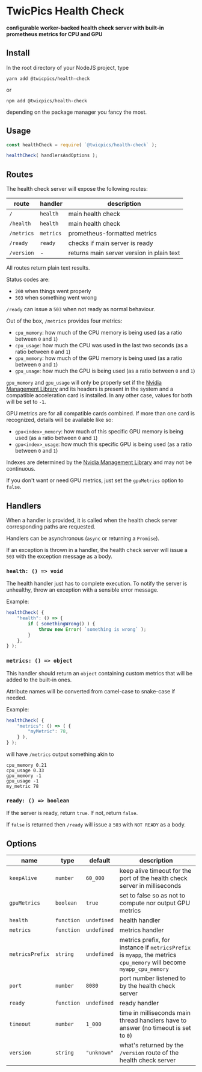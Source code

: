 # TwicPics Health Check

__configurable worker-backed health check server with built-in prometheus metrics for CPU and GPU__

## Install

In the root directory of your NodeJS project, type

`yarn add @twicpics/health-check`

or

`npm add @twicpics/health-check`

depending on the package manager you fancy the most.

## Usage

```js
const healthCheck = require( `@twicpics/health-check` );

healthCheck( handlersAndOptions );
```

## Routes

The health check server will expose the following routes:

| route | handler | description |
|-|-|-|
| `/` | `health` | main health check |
| `/health` | `health` | main health check |
| `/metrics` | `metrics` | prometheus-formatted metrics |
| `/ready` | `ready` | checks if main server is ready |
| `/version` | - | returns main server version in plain text |

All routes return plain text results.

Status codes are:
- `200` when things went properly
- `503` when something went wrong

`/ready` can issue a `503` when not ready as normal behaviour.

Out of the box, `/metrics` provides four metrics:
- `cpu_memory`: how much of the CPU memory is being used (as a ratio between `0` and `1`) 
- `cpu_usage`: how much the CPU was used in the last two seconds (as a ratio between `0` and `1`)
- `gpu_memory`: how much of the GPU memory is being used (as a ratio between `0` and `1`)
- `gpu_usage`: how much the GPU is being used (as a ratio between `0` and `1`)

`gpu_memory` and `gpu_usage` will only be properly set if the [Nvidia Management Library](https://developer.nvidia.com/nvidia-management-library-nvml) and its headers is present in the system and a compatible acceleration card is installed. In any other case, values for both will be set to `-1`.

GPU metrics are for all compatible cards combined. If more than one card is recognized, details will be available like so:
- `gpu<index>_memory`: how much of this specific GPU memory is being used (as a ratio between `0` and `1`)
- `gpu<index>_usage`: how much this specific GPU is being used (as a ratio between `0` and `1`)

Indexes are determined by the [Nvidia Management Library](https://developer.nvidia.com/nvidia-management-library-nvml) and may not be continuous.

If you don't want or need GPU metrics, just set the `gpuMetrics` option to `false`.

## Handlers

When a handler is provided, it is called when the health check server corresponding paths are requested.

Handlers can be asynchronous (`async` or returning a `Promise`).

If an exception is thrown in a handler, the health check server will issue a `503` with the exception message as a body.

### `health: () => void`

The health handler just has to complete execution. To notify the server is unhealthy, throw an exception with a sensible error message.

Example:

```js
healthCheck( {
    "health": () => {
        if ( somethingWrong() ) {
            throw new Error( `something is wrong` );
        }
    },
} );
```

### `metrics: () => object`

This handler should return an `object` containing custom metrics that will be added to the built-in ones.

Attribute names will be converted from camel-case to snake-case if needed.

Example:

```js
healthCheck( {
    "metrics": () => ( {
        "myMetric": 78,
    } ),
} );
```

will have `/metrics` output something akin to

```
cpu_memory 0.21
cpu_usage 0.33
gpu_memory -1
gpu_usage -1
my_metric 78
```

### `ready: () => boolean`

If the server is ready, return `true`. If not, return `false`.

If `false` is returned then `/ready` will issue a `503` with `NOT READY` as a body.

## Options

| name | type | default | description |
|-|-|-|-|
| `keepAlive` | `number` | `60_000` | keep alive timeout for the port of the health check server in milliseconds |
| `gpuMetrics` | `boolean` | `true` | set to false so as not to compute nor output GPU metrics |
| `health` | `function` | `undefined` | health handler |
| `metrics` | `function` | `undefined` | metrics handler |
| `metricsPrefix` | `string` | `undefined` | metrics prefix, for instance if `metricsPrefix` is `myapp`, the metrics `cpu_memory` will become `myapp_cpu_memory` |
| `port` | `number` | `8080` | port number listened to by the health check server |
| `ready` | `function` | `undefined` | ready handler |
| `timeout` | `number` | `1_000` | time in milliseconds main thread handlers have to answer (no timeout is set to `0`) |
| `version` | `string` | `"unknown"` | what's returned by the `/version` route of the health check server |
